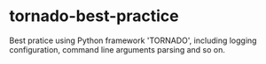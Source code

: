 # tornado-best-practice
Best pratice using Python framework 'TORNADO', including logging configuration, command line arguments parsing and so on.
